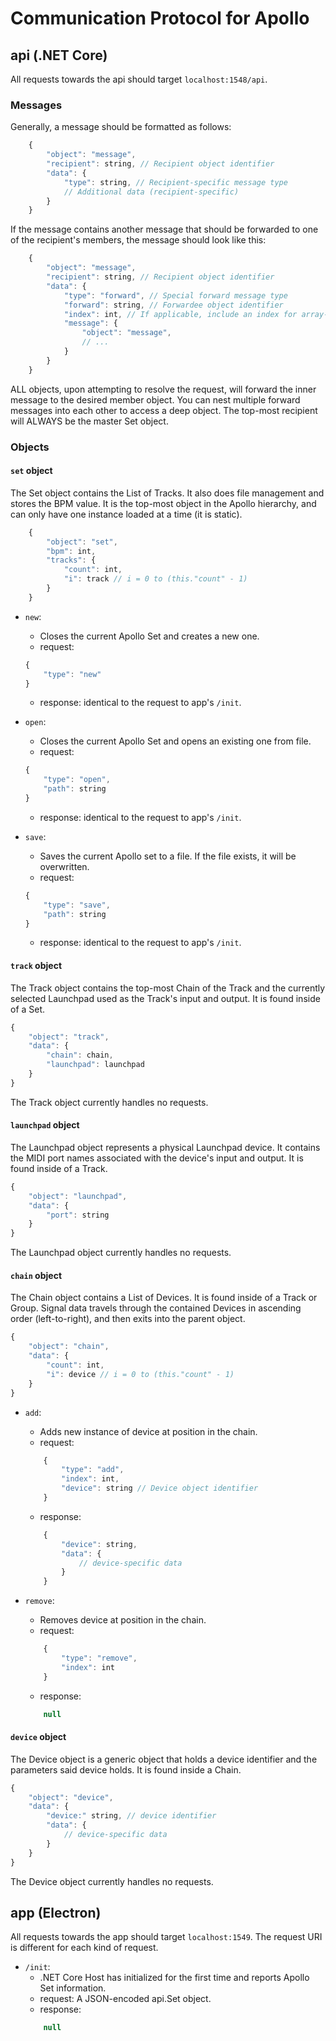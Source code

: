 # Communication Protocol for Apollo

## api (.NET Core)

All requests towards the api should target `localhost:1548/api`.

### Messages

Generally, a message should be formatted as follows:

```js
    {
        "object": "message",
        "recipient": string, // Recipient object identifier
        "data": {
            "type": string, // Recipient-specific message type
            // Additional data (recipient-specific)
        }
    }
```

If the message contains another message that should be forwarded to one of the recipient's members, the message should look like this:

```js
    {
        "object": "message",
        "recipient": string, // Recipient object identifier
        "data": {
            "type": "forward", // Special forward message type
            "forward": string, // Forwardee object identifier
            "index": int, // If applicable, include an index for array-based members
            "message": {
                "object": "message",
                // ...
            }
        }
    }
```

ALL objects, upon attempting to resolve the request, will forward the inner message to the desired member object. You can nest multiple forward messages into each other to access a deep object. The top-most recipient will ALWAYS be the master Set object. 

### Objects

#### `set` object

The Set object contains the List of Tracks. It also does file management and stores the BPM value. It is the top-most object in the Apollo hierarchy, and can only have one instance loaded at a time (it is static).

```js
    {
        "object": "set", 
        "bpm": int, 
        "tracks": {
            "count": int,
            "i": track // i = 0 to (this."count" - 1)
        }
    }
```

* `new`:
    * Closes the current Apollo Set and creates a new one.
    * request:
    ```js
    {
        "type": "new"
    }
    ```
    * response: identical to the request to app's `/init`.

* `open`:
    * Closes the current Apollo Set and opens an existing one from file.
    * request:
    ```js
    {
        "type": "open",
        "path": string
    }
    ```
    * response: identical to the request to app's `/init`.

* `save`:
    * Saves the current Apollo set to a file. If the file exists, it will be overwritten.
    * request:
    ```js
    {
        "type": "save",
        "path": string
    }
    ```
    * response: identical to the request to app's `/init`.

#### `track` object

The Track object contains the top-most Chain of the Track and the currently selected Launchpad used as the Track's input and output. It is found inside of a Set.

```js
{
    "object": "track",
    "data": {
        "chain": chain,
        "launchpad": launchpad
    }
}
```

The Track object currently handles no requests.

#### `launchpad` object

The Launchpad object represents a physical Launchpad device. It contains the MIDI port names associated with the device's input and output. It is found inside of a Track.

```js
{
    "object": "launchpad",
    "data": {
        "port": string
    }
}
```

The Launchpad object currently handles no requests.

#### `chain` object

The Chain object contains a List of Devices. It is found inside of a Track or Group. Signal data travels through the contained Devices in ascending order (left-to-right), and then exits into the parent object.

```js
{
    "object": "chain",
    "data": {
        "count": int,
        "i": device // i = 0 to (this."count" - 1)
    }
}
```

* `add`:
    * Adds new instance of device at position in the chain.
    * request: 
    ```js
        {
            "type": "add",
            "index": int,
            "device": string // Device object identifier
        }
    ```
    * response: 
    ```js
        {
            "device": string,
            "data": {
                // device-specific data
            }
        }
    ```

* `remove`:
    * Removes device at position in the chain.
    * request: 
    ```js
        {
            "type": "remove",
            "index": int
        }
    ```
    * response: 
    ```js
        null
    ```
 
#### `device` object

The Device object is a generic object that holds a device identifier and the parameters said device holds. It is found inside a Chain.

```js
{
    "object": "device",
    "data": {
        "device:" string, // device identifier
        "data": {
            // device-specific data
        }
    }
}
```

The Device object currently handles no requests.

## app (Electron)

All requests towards the app should target `localhost:1549`. The request URI is different for each kind of request.

* `/init`:
    * .NET Core Host has initialized for the first time and reports Apollo Set information.
    * request: A JSON-encoded api.Set object.
    * response: 
    ```js
        null
    ```
